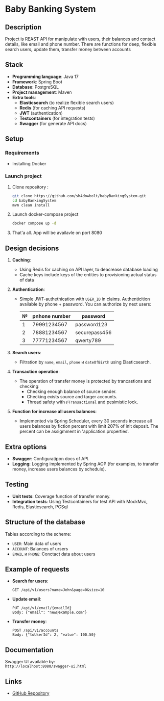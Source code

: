 # Baby Banking System

## Description
Project is REAST API for manipulate with users, their balances and contact details, like email and phone number.
There are functions for deep, flexible search users, update them, transfer money between accounts

## Stack
- **Programming language**: Java 17
- **Framework**: Spring Boot
- **Database**: PostgreSQL
- **Project management**: Maven
- **Extra tools**:
  - **Elasticsearch** (to realize flexible search users)
  - **Redis** (for caching API requests)
  - **JWT** (authentication)
  - **Testcontainers** (for integration tests)
  - **Swagger** (for generate API docs)

## Setup
### Requirements
- Installing Docker

### Launch project
1. Clone repository :
   ```bash
   git clone https://github.com/sh4dowbolt/babyBankingSystem.git
   cd babyBankingSystem
   mvn clean install 
   ```
2. Launch docker-compose project
   ```bash 
   docker compose up -d
   ```
3. That'a all. App will be availavle on port 8080   

## Design decisions
1. **Caching**:
   - Using  Redis for caching on API layer, to deacrease database loading
   - Cache keys include keys of the entities to provisioning actual status of data

2. **Authentication**:
   - Simple JWT-authethication with `USER_ID` in claims. Authenticition available by phone + password.
   You can authorize by next users:

      | № | pnhone number | password      |
      |---|---------------|---------------|
      | 1 | 79991234567   | password123   |
      | 2 | 78881234567   | securepass456 |
      | 3 | 77771234567   | qwerty789     |


3. **Search users**:
   - Filtration by `name`, `email`, `phone` и `dateOfBirth` using Elasticsearch.

4. **Transaction operation**:
   - The operation of transfer money is protected by trancastions and checking:
     - Checking enough balance of source sender.
     - Checking exists source and targer accounts.
     - Thread safety with `@Transactional` and pesimistic lock.

5. **Function for increase all users balances**:
   - Implemented via Spring Scheduler, every 30 seconds increase all users balances by fiction percent with limit 207% of init deposit. The percent can be assigmment in 'application.properties'.
  
## Extra options
- **Swagger**: Configuratipon docs of API.
- **Logging**: Logging implemented by Spring AOP (for examples, to transfer money, increase users balances by schedule).

## Testing
- **Unit tests**: Coverage function of transfer money.
- **Integration tests**: Using Testcontainers for test API with MockMvc, Redis, Elasticsearch, PGSql

## Structure of the database
Tables according to the scheme:
- `USER`: Main data of users
- `ACCOUNT`: Balances of ursers
- `EMAIL` и `PHONE`: Conctact data about users

## Example of requests
- **Search for users**:
  ```http
  GET /api/v1/users?name=John&page=0&size=10
  ```
- **Update email**:
  ```http
  PUT /api/v1/email/{emailId}
  Body: {"email": "new@example.com"}
  ```
- **Transfer money**:
  ```http
  POST /api/v1/accounts
  Body: {"toUserId": 2, "value": 100.50}
  ```

## Documentation
Swagger UI available by:  
`http://localhost:8080/swagger-ui.html`

## Links
- [GitHub Repository](<https://github.com/sh4dowbolt/babyBankingSystem.git>)
